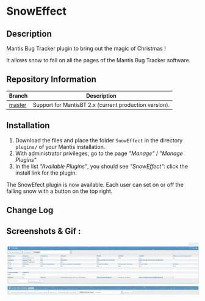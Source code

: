 SnowEffect
=============
## Description

Mantis Bug Tracker plugin to bring out the magic of Christmas !

It allows snow to fall on all the pages of the Mantis Bug Tracker software.

## Repository Information

| Branch                                                       | Description                                            |
| ------------------------------------------------------------ | ------------------------------------------------------ |
| [master](https://github.com/VirusTwo/SnowEffect)             | Support for MantisBT 2.x (current production version). |


## Installation

1. Download the files and place the folder `SnowEffect` in the directory `plugins/` of your Mantis installation. 
2. With administrator privileges, go to the page *"Manage"* / *"Manage Plugins"*
3. In the list *"Available Plugins"*, you should see *"SnowEffect"*: click the install link for the plugin.

The SnowEfect plugin is now available. Each user can set on or off the falling snow with a button on the top right.

## Change Log

## Screenshots & Gif :

![SnowEffectMantis](https://github.com/VirusTwo/SnowEffect/blob/master/gif/SnowEffectMantis.gif)
